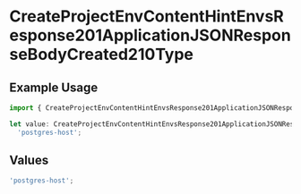 # CreateProjectEnvContentHintEnvsResponse201ApplicationJSONResponseBodyCreated210Type

## Example Usage

```typescript
import { CreateProjectEnvContentHintEnvsResponse201ApplicationJSONResponseBodyCreated210Type } from '@vercel/client/models/operations';

let value: CreateProjectEnvContentHintEnvsResponse201ApplicationJSONResponseBodyCreated210Type =
  'postgres-host';
```

## Values

```typescript
'postgres-host';
```
